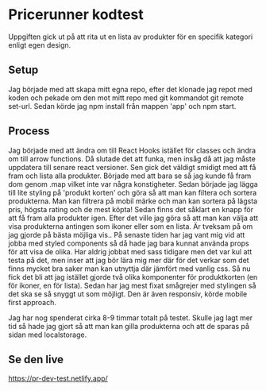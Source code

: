 # Pricerunner kodtest

Uppgiften gick ut på att rita ut en lista av produkter för en specifik kategori enligt egen design. 

## Setup

Jag började med att skapa mitt egna repo, efter det klonade jag repot med koden och pekade om den mot mitt repo med
git kommandot git remote set-url. Sedan körde jag npm install från mappen 'app' och npm start.

## Process

Jag började med att ändra om till React Hooks istället för classes och ändra om till arrow functions. Då slutade det att funka,
men insåg då att jag måste uppdatera till senare react versioner.
Sen gick det väldigt smidigt med att få fram och lista alla produkter. Började med att bara se så jag kunde få fram dom genom .map vilket
inte var några konstigheter. 
Sedan började jag lägga till lite styling på 'produkt korten' och göra så att man kan filtera och sortera produkterna. 
Man kan filtrera på mobil märke och man kan sortera på lägsta pris, högsta rating och de mest köpta! Sedan finns det såklart
en knapp för att få fram alla produkter igen. 
Efter det ville jag göra så att man kan välja att visa produkterna antingen som ikoner eller som en lista. Är tveksam på om jag gjorde
på bästa möjliga vis.. På senaste tiden har jag vant mig vid att jobba med styled components så då hade jag bara kunnat använda props
för att visa de olika. Har aldrig jobbat med sass tidigare men det var kul att testa på det, men inser att jag bör lära mig mer där för
det verkar som det finns mycket bra saker man kan utnyttja där jämfört med vanlig css. Så nu fick det bli att jag istället gjorde två
olika komponenter för produktkorten (en för ikoner, en för lista). 
Sedan har jag mest fixat smågrejer med stylingen så det ska se så snyggt ut som möjligt. Den är även responsiv, körde mobile first approach.

Jag har nog spenderat cirka 8-9 timmar totalt på testet. Skulle jag lagt mer tid så hade jag gjort så att man kan gilla produkterna och att
de sparas på sidan med localstorage. 


## Se den live

https://pr-dev-test.netlify.app/

